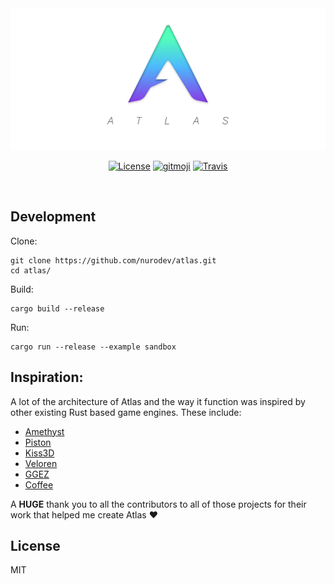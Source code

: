 <div align='center'>

  <a href='https://github.com/nurodev/atlas/releases'>
    <img alt='Atlas'  src='./assets/Atlas-Banner.png' />
  </a>

  [![License](https://img.shields.io/badge/license-mit-blue.svg?longCache=true&style=for-the-badge)](http://www.gnu.org/licenses/) 
  [![gitmoji](https://img.shields.io/badge/gitmoji-%20%F0%9F%98%9C%20%F0%9F%98%8D-FFDD67.svg?longCache=true&style=for-the-badge)](https://gitmoji.carloscuesta.me/) 
  [![Travis](https://img.shields.io/travis/NuroDev/Atlas/master.svg?style=for-the-badge)](https://travis-ci.org/NuroDev/Atlas) 

  <br />
</div>

## Development

Clone:
```shell
git clone https://github.com/nurodev/atlas.git
cd atlas/
```

Build:
```shell
cargo build --release
```

Run:
```shell
cargo run --release --example sandbox
```

## Inspiration:

A lot of the architecture of Atlas and the way it function was inspired by other existing Rust based game engines. These include:
 - [Amethyst](https://amethyst.rs/)
 - [Piston](https://piston.rs/)
 - [Kiss3D](http://kiss3d.org/)
 - [Veloren](https://gitlab.com/veloren/veloren)
 - [GGEZ](https://ggez.rs/)
 - [Coffee](https://github.com/hecrj/coffee) 
 
A **HUGE** thank you to all the contributors to all of those projects for their work that helped me create Atlas ❤️

## License

MIT

